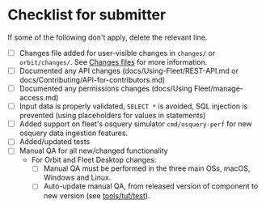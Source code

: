 # Checklist for submitter

If some of the following don't apply, delete the relevant line.

- [ ] Changes file added for user-visible changes in `changes/` or `orbit/changes/`.
  See [Changes files](https://fleetdm.com/docs/contributing/committing-changes#changes-files) for more information.
- [ ] Documented any API changes (docs/Using-Fleet/REST-API.md or docs/Contributing/API-for-contributors.md)
- [ ] Documented any permissions changes (docs/Using Fleet/manage-access.md)
- [ ] Input data is properly validated, `SELECT *` is avoided, SQL injection is prevented (using placeholders for values in statements)
- [ ] Added support on fleet's osquery simulator `cmd/osquery-perf` for new osquery data ingestion features.
- [ ] Added/updated tests
- [ ] Manual QA for all new/changed functionality
  - For Orbit and Fleet Desktop changes:
    - [ ] Manual QA must be performed in the three main OSs, macOS, Windows and Linux.
    - [ ] Auto-update manual QA, from released version of component to new version (see [tools/tuf/test](../tools/tuf/test/README.md)).
